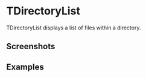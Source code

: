 TDirectoryList
==============

TDirectoryList displays a list of files within a directory.

Screenshots
-----------

Examples
--------

```Java
```

